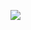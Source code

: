 [![](http://img.youtube.com/vi/zuFvvQCHUvw/0.jpg)](https://www.youtube.com/watch?v=zuFvvQCHUvw&list=PLb6UbFXBdbCrvdXVgY_3jp5swtvW24fYv&index=1)
